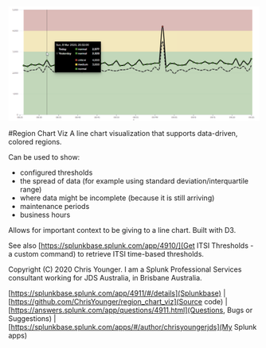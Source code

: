 ![screenshot](https://raw.githubusercontent.com/ChrisYounger/region_chart_viz/master/appserver/static/demo.png)


#Region Chart Viz
A line chart visualization that supports data-driven, colored regions.

Can be used to show:
* configured thresholds
* the spread of data (for example using standard deviation/interquartile range)
* where data might be incomplete (because it is still arriving)
* maintenance periods
* business hours

Allows for important context to be giving to a line chart. Built with D3.

See also [https://splunkbase.splunk.com/app/4910/](Get ITSI Thresholds - a custom command) to retrieve ITSI time-based thresholds.

Copyright (C) 2020 Chris Younger. I am a Splunk Professional Services consultant working for JDS Australia, in Brisbane Australia.

[https://splunkbase.splunk.com/app/4911/#/details](Splunkbase) | [https://github.com/ChrisYounger/region_chart_viz](Source code) | [https://answers.splunk.com/app/questions/4911.html](Questions, Bugs or Suggestions) | [https://splunkbase.splunk.com/apps/#/author/chrisyoungerjds](My Splunk apps)